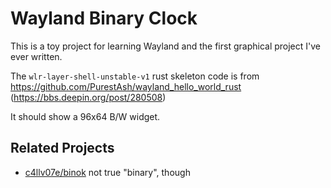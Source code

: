 # Wayland Binary Clock
This is a toy project for learning Wayland and the first graphical project I've ever written.

The `wlr-layer-shell-unstable-v1` rust skeleton code is from
https://github.com/PurestAsh/wayland_hello_world_rust (https://bbs.deepin.org/post/280508)

It should show a 96x64 B/W widget.

## Related Projects
- [c4llv07e/binok](https://codeberg.org/c4llv07e/binok)
  not true "binary", though
